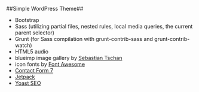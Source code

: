 ##Simple WordPress Theme##

* Bootstrap
* Sass (utilizing partial files, nested rules, local media queries, the current parent selector)
* Grunt (for Sass compilation with grunt-contrib-sass and grunt-contrib-watch)
* HTML5 audio
* blueimp image gallery by [Sebastian Tschan](https://github.com/blueimp/)
* icon fonts by [Font Awesome](https://fortawesome.github.io/Font-Awesome/)
* [Contact Form 7](https://wordpress.org/plugins/contact-form-7/)
* [Jetpack](http://jetpack.com/)
* [Yoast SEO](https://wordpress.org/plugins/wordpress-seo/)
